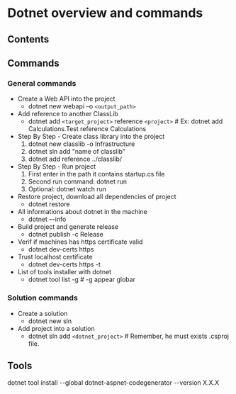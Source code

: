 # Dotnet overview and commands <!-- omit in toc -->

## Contents <!-- omit in toc -->

## Commands

### General commands
- Create a Web API into the project
  - dotnet new webapi –o `<output_path>`
- Add reference to another ClassLib
  - dotnet add `<target_project>` reference `<project>` # Ex: dotnet add Calculations.Test reference Calculations
- Step By Step - Create class library into the project
  1. dotnet new classlib -o Infrastructure
  2. dotnet sln add "name of classlib"
  3. dotnet add reference ../classlib/
- Step By Step - Run project
  1. First enter in the path it contains startup.cs file
  2. Second run command: dotnet run
  3. Optional: dotnet watch run
- Restore project, download all dependencies of project
  - dotnet restore
- All informations about dotnet in the machine
  - dotnet –-info
- Build project and generate release
  - dotnet publish -c Release
- Verif if machines has https certificate valid
  - dotnet dev-certs https
- Trust localhost certificate 
  - dotnet dev-certs https -t
- List of tools installer with dotnet
  - dotnet tool list -g # -g appear globar

### Solution commands
- Create a solution
  - dotnet new sln
- Add project into a solution
  - dotnet sln add `<dotnet_project>` # Remember, he must exists .csproj file.

## Tools
dotnet tool install --global dotnet-aspnet-codegenerator --version X.X.X
